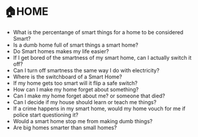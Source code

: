 # 🏠HOME

- What is the percentange of smart things for a home to be considered Smart?
- Is a dumb home full of smart things a smart home?
- Do Smart homes makes my life easier?
- If I get bored of the smartness of my smart home, can I actually switch it off?
- Can I turn off smartness the same way I do with electricity?
- Where is the switchboard of a Smart Home?
- If my home gets too smart will it flip a safe switch?
- How can I make my home forget about something?
- Can I make my home forget about me? or someone that died?
- Can I decide if my house should learn or teach me things?
- If a crime happens in my smart home, would my home vouch for me if police start questioning it?
- Would a smart home stop me from making dumb things?
- Are big homes smarter than small homes?
